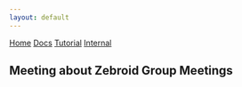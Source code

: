 ```yaml
---
layout: default
---
```


<div class="topnav">
  <a href="../git_template/">Home</a>
  <a href="page2">Docs</a>
  <a href="page3">Tutorial</a>
  <a class="active" href="#">Internal</a>
</div>

## Meeting about Zebroid Group Meetings  

